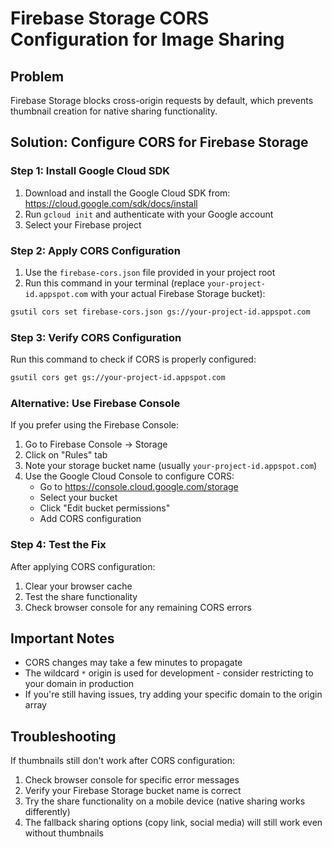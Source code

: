 # Firebase Storage CORS Configuration for Image Sharing

## Problem
Firebase Storage blocks cross-origin requests by default, which prevents thumbnail creation for native sharing functionality.

## Solution: Configure CORS for Firebase Storage

### Step 1: Install Google Cloud SDK
1. Download and install the Google Cloud SDK from: https://cloud.google.com/sdk/docs/install
2. Run `gcloud init` and authenticate with your Google account
3. Select your Firebase project

### Step 2: Apply CORS Configuration
1. Use the `firebase-cors.json` file provided in your project root
2. Run this command in your terminal (replace `your-project-id.appspot.com` with your actual Firebase Storage bucket):

```bash
gsutil cors set firebase-cors.json gs://your-project-id.appspot.com
```

### Step 3: Verify CORS Configuration
Run this command to check if CORS is properly configured:

```bash
gsutil cors get gs://your-project-id.appspot.com
```

### Alternative: Use Firebase Console
If you prefer using the Firebase Console:

1. Go to Firebase Console → Storage
2. Click on "Rules" tab
3. Note your storage bucket name (usually `your-project-id.appspot.com`)
4. Use the Google Cloud Console to configure CORS:
   - Go to https://console.cloud.google.com/storage
   - Select your bucket
   - Click "Edit bucket permissions"
   - Add CORS configuration

### Step 4: Test the Fix
After applying CORS configuration:
1. Clear your browser cache
2. Test the share functionality
3. Check browser console for any remaining CORS errors

## Important Notes
- CORS changes may take a few minutes to propagate
- The wildcard `*` origin is used for development - consider restricting to your domain in production
- If you're still having issues, try adding your specific domain to the origin array

## Troubleshooting
If thumbnails still don't work after CORS configuration:
1. Check browser console for specific error messages
2. Verify your Firebase Storage bucket name is correct
3. Try the share functionality on a mobile device (native sharing works differently)
4. The fallback sharing options (copy link, social media) will still work even without thumbnails